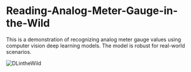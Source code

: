 # Reading-Analog-Meter-Gauge-in-the-Wild
This is a demonstration of recognizing analog meter gauge values using computer vision deep learning models. The model is robust for real-world scenarios.



![DLintheWild](https://user-images.githubusercontent.com/43013813/201531510-4fc52e1e-e542-4902-8d2a-06759fde4958.gif)
